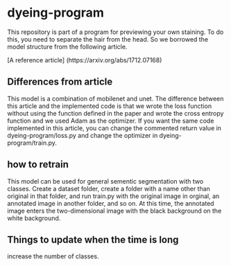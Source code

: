 # dyeing-program
  <p>This repository is part of a program for previewing your own staining. To do this, you need to separate the hair from the head. So we  borrowed the model structure from the following article.</p>
  
 <p>[A reference article] (https://arxiv.org/abs/1712.07168)</p>
 
## Differences from article
<p>This model is a combination of mobilenet and unet. The difference between this article and the implemented code is that we wrote the loss function without using the function defined in the paper and wrote the cross entropy function and we used Adam as the optimizer. If you want the same code implemented in this article, you can change the commented return value in dyeing-program/loss.py and change the optimizer in dyeing-program/train.py.</p>

## how to retrain
<p>This model can be used for general sementic segmentation with two classes. Create a dataset folder, create a folder with a name other than original in that folder, and run train.py with the original image in orginal, an annotated image in another folder, and so on. At this time, the annotated image enters the two-dimensional image with the black background on the white background.</p>

## Things to update when the time is long
<p>increase the number of classes.</p>
